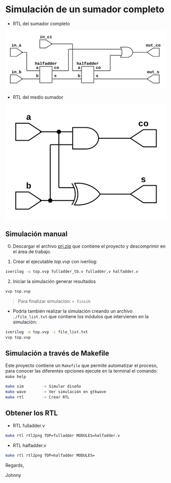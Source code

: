 # Simulación de un sumador completo

* RTL del sumador completo

![RTL del sumador completo](./fulladder.png)

* RTL del medio sumador

![RTL del medio sumador](./halfadder.png)

## Simulación manual

0. Descargar el archivo [prj.zip](./prj.zip) que contiene el proyecto y descomprimir en el área de trabajo.

1. Crear el ejecutable *top.vvp* con iverilog:

```bash
iverilog -o top.vvp fulladder_tb.v fulladder.v halfadder.v
```

2. Iniciar la simulación generar resultados

```bash
vvp top.vvp
```
> Para finalizar simulación: `> finsih`

* Podría también realizar la simulación creando un archivo
`./file_list.txt` que contiene los módulos que intervienen en la simulación:

```bash
iverilog -o top.vvp -c file_list.txt
vvp top.vvp
```

## Simulación a través de Makefile

Este proyecto contiene un `Makefile` que permite automatizar el proceso, para conocer
las diferentes opciones ejecute en la terminal el comando: `make help`

```bash
make sim        -> Simular diseño
make wave       -> Ver simulación en gtkwave
make rtl        -> Crear RTL
```

## Obtener los RTL

* RTL fulladder.v

```bash
make rtl rtl2png TOP=fulladder MODULES=halfadder.v
```

* RTL halfadder.v

```bash
make rtl rtl2png TOP=halfadder MODULES=
```

Regards,

Johnny
